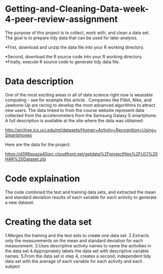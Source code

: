# Getting-and-Cleaning-Data-week-4-peer-review-assignment
The purpose of this project is to collect, work with, and clean a data set. The goal is to prepare tidy data that can be used for later analysis. 

•First, download and unzip the data file into your R working directory.

•Second, download the R source code into your R working directory.
•Finally, execute R source code to generate tidy data file.


# Data description

One of the most exciting areas in all of data science right now is wearable computing - see for example this article . Companies like Fitbit, Nike, and Jawbone Up are racing to develop the most advanced algorithms to attract new users. The data linked to from the course website represent data collected from the accelerometers from the Samsung Galaxy S smartphone. A full description is available at the site where the data was obtained:

http://archive.ics.uci.edu/ml/datasets/Human+Activity+Recognition+Using+Smartphones

Here are the data for the project:

https://d396qusza40orc.cloudfront.net/getdata%2Fprojectfiles%2FUCI%20HAR%20Dataset.zip

# Code explaination

The code combined the test and training data sets, and extracted the mean and standard deviation results of each variable for each activity to generate a new dataset. 



# Creating the data set

1.Merges the training and the test sets to create one data set.
2.Extracts only the measurements on the mean and standard deviation for each measurement.
3.Uses descriptive activity names to name the activities in the data set
4.Appropriately labels the data set with descriptive variable names.
5.From the data set in step 4, creates a second, independent tidy data set with the average of each variable for each activity and each subject









